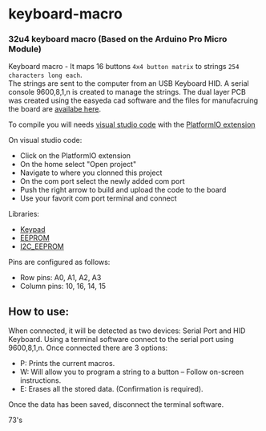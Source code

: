 # keyboard-macro

### 32u4 keyboard macro (Based on the Arduino Pro Micro Module)

Keyboard macro - It maps 16 buttons `4x4 button matrix` to strings `254 characters long each`.  
The strings are sent to the computer from an USB Keyboard HID. A serial console 9600,8,1,n is created to manage the strings.
The dual layer PCB was created using the easyeda cad software and the files for manufacruing the board are [availabe here](https://oshwlab.com/ebarranco/keybaordmacrov3).
  
To compile you will needs [visual studio code](https://code.visualstudio.com/) with the [PlatformIO extension](https://platformio.org)

On visual studio code:
*  Click on the PlatformIO extension
*  On the home select "Open project"
*  Navigate to where you clonned this project
*  On the com port select the newly added com port
*  Push the right arrow to build and upload the code to the board
*  Use your favorit com port terminal and connect

Libraries:
*  [Keypad](https://github.com/Chris--A/Keypad)
*  [EEPROM](https://www.arduino.cc/en/Reference/EEPROM)
*  [I2C_EEPROM](https://github.com/RobTillaart/I2C_EEPROM)
  
Pins are configured as follows:
*  Row pins: A0, A1, A2, A3
*  Column pins: 10, 16, 14, 15

## How to use:
When connected, it will be detected as two devices: Serial Port and HID Keyboard.
Using a terminal software connect to the serial port using 9600,8,1,n.
Once connected there are 3 options:
*  P: Prints the current macros.
*  W: Will allow you to program a string to a button – Follow on-screen instructions.
*  E: Erases all the stored data. (Confirmation is required).

Once the data has been saved, disconnect the terminal software.

 
73's  
